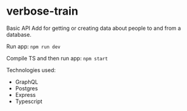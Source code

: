 # verbose-train

Basic API Add for getting or creating data about people to and from a database.

Run app: `npm run dev`

Compile TS and then run app: `npm start`

Technologies used:
- GraphQL
- Postgres
- Express
- Typescript
